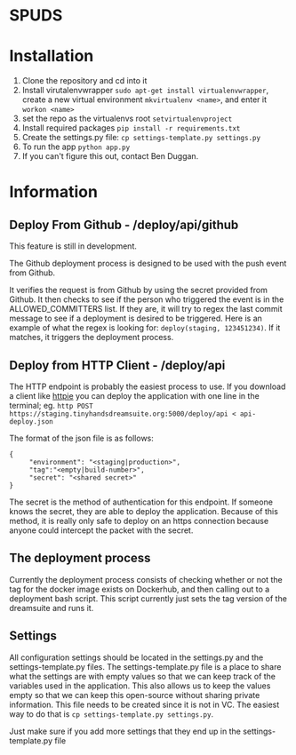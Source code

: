 # SPUDS

# Installation
1. Clone the repository and cd into it
2. Install virutalenvwrapper `sudo apt-get install virtualenvwrapper`, create a new virtual environment `mkvirtualenv <name>`, and enter it `workon <name>`
3. set the repo as the virtualenvs root `setvirtualenvproject`
4. Install required packages `pip install -r requirements.txt`
5. Create the settings.py file: `cp settings-template.py settings.py`
6. To run the app `python app.py`
7. If you can't figure this out, contact Ben Duggan.


# Information
## Deploy From Github - /deploy/api/github
This feature is still in development.

The Github deployment process is designed to be used with the push event from Github.

It verifies the request is from Github by using the secret provided from Github. It then checks to see if the
person who triggered the event is in the ALLOWED_COMMITTERS list. If they are, it will try to regex the last commit
message to see if a deployment is desired to be triggered. Here is an example of what the regex is looking
for: `deploy(staging, 123451234)`. If it matches, it triggers the deployment process.


## Deploy from HTTP Client - /deploy/api
The HTTP endpoint is probably the easiest process to use. If you download a client like [httpie](https://github.com/jkbrzt/httpie) you can deploy the application with one line in the terminal; eg. `http POST https://staging.tinyhandsdreamsuite.org:5000/deploy/api < api-deploy.json`

The format of the json file is as follows:
```
{
     "environment": "<staging|production>",
     "tag":"<empty|build-number>",
     "secret": "<shared secret>"
}
```
The secret is the method of authentication for this endpoint. If someone knows the secret, they are able to deploy the application. Because of this method, it is really only safe to deploy on an https connection because anyone could intercept the packet with the secret.

## The deployment process
Currently the deployment process consists of checking whether or not the tag for the docker image exists on Dockerhub, and then calling out to a deployment bash script. This script currently just sets the tag version of the dreamsuite and runs it.

## Settings

All configuration settings should be located in the settings.py and the settings-template.py files. The settings-template.py file is a place to share what the settings are with empty values so that we can keep track of the variables used in the application. This also allows us to keep the values empty so that we can keep this open-source without sharing private information. This file needs to be created since it is not in VC. The easiest way to do that is `cp settings-template.py settings.py`.

Just make sure if you add more settings that they end up in the settings-template.py file

